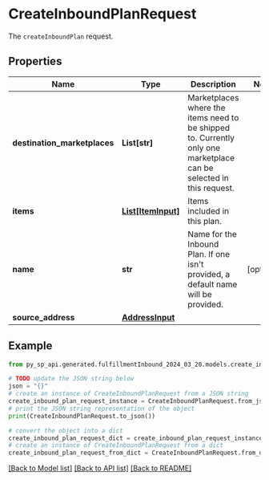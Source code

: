 # CreateInboundPlanRequest

The `createInboundPlan` request.

## Properties

Name | Type | Description | Notes
------------ | ------------- | ------------- | -------------
**destination_marketplaces** | **List[str]** | Marketplaces where the items need to be shipped to. Currently only one marketplace can be selected in this request. | 
**items** | [**List[ItemInput]**](ItemInput.md) | Items included in this plan. | 
**name** | **str** | Name for the Inbound Plan. If one isn&#39;t provided, a default name will be provided. | [optional] 
**source_address** | [**AddressInput**](AddressInput.md) |  | 

## Example

```python
from py_sp_api.generated.fulfillmentInbound_2024_03_20.models.create_inbound_plan_request import CreateInboundPlanRequest

# TODO update the JSON string below
json = "{}"
# create an instance of CreateInboundPlanRequest from a JSON string
create_inbound_plan_request_instance = CreateInboundPlanRequest.from_json(json)
# print the JSON string representation of the object
print(CreateInboundPlanRequest.to_json())

# convert the object into a dict
create_inbound_plan_request_dict = create_inbound_plan_request_instance.to_dict()
# create an instance of CreateInboundPlanRequest from a dict
create_inbound_plan_request_from_dict = CreateInboundPlanRequest.from_dict(create_inbound_plan_request_dict)
```
[[Back to Model list]](../README.md#documentation-for-models) [[Back to API list]](../README.md#documentation-for-api-endpoints) [[Back to README]](../README.md)


